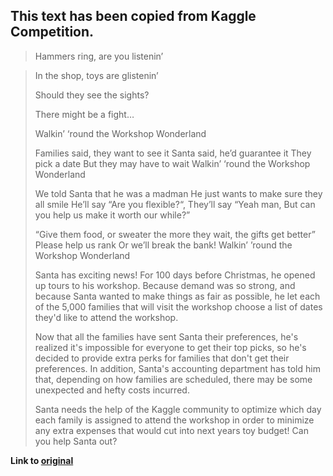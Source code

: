 ## This text has been copied from Kaggle Competition.

>Hammers ring, are you listenin’

>In the shop, toys are glistenin’
>
>Should they see the sights?
>
>There might be a fight…
>
>Walkin’ ‘round the Workshop Wonderland
>
>Families said, they want to see it
>Santa said, he’d guarantee it
>They pick a date
>But they may have to wait
>Walkin’ ‘round the Workshop Wonderland
>
>We told Santa that he was a madman
>He just wants to make sure they all smile
>He’ll say “Are you flexible?“, They’ll say “Yeah man,
>But can you help us make it worth our while?”
>
>“Give them food, or sweater
>the more they wait, the gifts get better”
>Please help us rank
>Or we’ll break the bank!
>Walkin’ ’round the Workshop Wonderland
>
>Santa has exciting news! For 100 days before Christmas, he opened up tours to his workshop. Because demand was so strong, and because Santa wanted to make things as fair as possible, he let each of the 5,000 families that will visit the workshop choose a list of dates they'd like to attend the workshop.
>
>Now that all the families have sent Santa their preferences, he's realized it's impossible for everyone to get their top picks, so he's decided to provide extra perks for families that don't get their preferences. In addition, Santa's accounting department has told him that, depending on how families are scheduled, there may be some unexpected and hefty costs incurred.
>
>Santa needs the help of the Kaggle community to optimize which day each family is assigned to attend the workshop in order to minimize any extra expenses that would cut into next years toy budget! Can you help Santa out?
>
**Link to __[original](https://www.kaggle.com/c/santa-workshop-tour-2019/overview/description)__**
